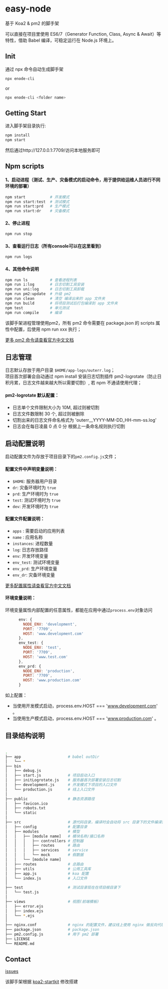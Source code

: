 
# easy-node
基于 Koa2 & pm2 的脚手架


可以直接在项目里使用 ES6/7（Generator Function, Class, Async & Await）等特性，借助 Babel 编译，可稳定运行在 Node.js 环境上。

## Init

通过 npx 命令自动生成脚手架

``` bash
npx enode-cli
```
or

``` bash
npx enode-cli <folder name>
```

## Getting Start

进入脚手架目录执行:

``` bash
npm install
npm start
```
然后通过http://127.0.0.1:7709/访问本地服务即可

## Npm scripts

#### 1、启动进程（测试、生产、灾备模式的启动命令，用于提供给运维人员进行不同环境的部署）

```bash
npm start           # 开发模式
npm run start:test  # 测试模式
npm run start:prd   # 生产模式
npm run start:dr    # 灾备模式
```

#### 2、停止进程

```bash
npm run stop
```

#### 3、查看运行日志（所有console可以在这里看到）

```bash
npm run logs
```

#### 4、其他命令说明

```bash
npm run ls          # 查看进程列表
npm run i:log       # 日志切割工具安装
npm run uni:log     # 日志切割工具卸载
npm run pm2:update  # 升级 pm2
npm run clean       # 清空 编译出来的 app 文件夹
npm run build       # 将项目测试后打包编译到 app 文件夹
npm test            # 单元测试
npm run compile     # 编译
```

该脚手架进程管理使用pm2，所有 pm2 命令需要在 package.json 的 scripts 属性中配置，后使用 npm run xxx 执行；

[更多 pm2 命令请查看官方中文文档](https://pm2.io/doc/zh/runtime/reference/pm2-cli/)

## 日志管理

日志默认存放于用户目录 ``$HOME/app-logs/outerr.log``；
<br />
项目首次部署会自动通过 npm install 安装日志切割插件 pm2-logrotate（防止日积月累，日志文件越来越大所以需要切割）, 若 npm 不通请使用代理；

#### pm2-logrotate 默认配置：
* 日志单个文件限制大小为 10M, 超过则被切割
* 日志文件数限制 30 个, 超过则被删除
* 切割出来的日志文件命名格式为 'outerr__YYYY-MM-DD_HH-mm-ss.log' 
* 日志会在每日凌晨 0 点 0 分 根据上一条命名规则执行切割

## 启动配置说明

启动配置文件为存放于项目目录下的``pm2.config.js``文件；

#### 配置文件中声明变量说明：

* ``$HOME``: 服务器用户目录
* ``dr``: 灾备环境时为 ``true``
* ``prd``: 生产环境时为 ``true``
* ``test``: 测试环境时为 ``true``
* ``dev``: 开发环境时为 ``true``

#### 配置文件配置说明：

* ``apps`` : 需要启动的应用列表
* ``name`` : 应用名称
* ``instances``: 进程数量
* ``log``: 日志存放路径
* ``env``: 开发环境变量
* ``env_test``: 测试环境变量
* ``env_prd``: 生产环境变量
* ``env_dr``: 灾备环境变量

[更多配置属性请查看官方中文文档](https://pm2.io/doc/zh/runtime/reference/ecosystem-file/)

#### 环境变量说明：

环境变量属性内部配置的任意属性，都能在应用中通过``process.env``对象访问

```js
      env: {
        NODE_ENV: 'development',
        PORT: '7709',
        HOST: 'www.development.com'
      },
      env_test: {
        NODE_ENV: 'test',
        PORT: '7709',
        HOST: 'www.test.com'
      },
      env_prd: {
        NODE_ENV: 'production',
        PORT: '7709',
        HOST: 'www.production.com'
      }
```
如上配置：
* 当使用开发模式启动，process.env.HOST === 'www.development.com' 。
* 当使用生产模式启动，process.env.HOST === 'www.production.com' 。

## 目录结构说明

```bash

.
├── app                     # babel outDir
│   └── *
├── bin
│   ├── debug.js
│   ├── start.js            # 项目启动入口
│   ├── initLogrotate.js    # 服务器首次部署安装日志切割
│   ├── development.js      # 开发模式下项目的入口文件
│   └── production.js       # 线上入口文件
│
├── public                  # 静态资源路径
│   ├── favicon.ico
│   ├── robots.txt
│   └── static
│
├── src                     # 源代码目录，编译时会自动将 src 目录下的文件编译到 app 目录下。src 下的目录结构可以自行组织, 但是必须是 babel 可接受的类型(js, json, etc...)。
│   ├── config              # 配置目录
│   ├── modules             # 模型
│   │   ├── [module name]   # 模块名称/接口名称
│   │   │   ├── controllers # 控制器        
│   │   │   ├── routes      # 路由
│   │   │   ├── services    # service
│   │   │   └── mock        # 假数据
│   │   └── [module name]
│   ├── routes              # 总路由
│   ├── utils               # 公用工具库
│   ├── app.js              # koa 配置
│   └── index.js            # 入口文件
│
├── test                    # 测试目录现在在项目根目录下
│   └── test.js
│
├── views                   # 视图(前端模板)
│   ├── error.ejs
│   ├── index.ejs
│   └── *.ejs
│
├── nginx.conf              # nginx 的配置文件，建议线上使用 nginx 做反向代理
├── package.json            # package.json
├── pm2.config.js           # 用于 pm2 部署
├── LICENSE
└── README.md
```


## Contact
[issues](https://github.com/guibwl/easy-node/issues)  

该脚手架根据 [koa2-startkit](https://github.com/17koa/koa2-startkit.git) 修改搭建

